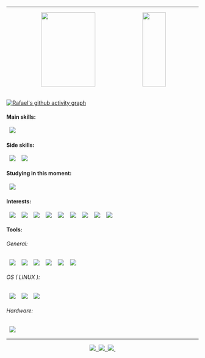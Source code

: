 <hr>

<div align="center">
  <img width="53%" height="195px" src="https://github-readme-stats.vercel.app/api?username=rsmwall&show_icons=true&theme=transparent&count_private=true&ring_color=1A4A28&&hide_border=true&&text_color=89929c&&title_color=8B949E&hide_title&icon_color=1A4A28">
  <img width="35%" height="195px" src="https://github-readme-stats.vercel.app/api/top-langs/?username=rsmwall&layout=compact&theme=transparent&count_private=true&&hide_border=true&&&langs_count=10&&text_color=89929c&&title_color=8B949E&hide_title"/>
</div>

<br>
  
[![Rafael's github activity graph](https://github-readme-activity-graph.cyclic.app/graph?username=rsmwall&theme=github-compact&hide_border=true)](https://github.com/rsmwall/github-readme-activity-graph)

#### Main skills:

<picture>
  <source media="(prefers-color-scheme: dark)" srcset="https://img.shields.io/badge/-Ruby on Rails-0D1117?style=for-the-badge&logo=rubyonrails&logoColor=C60000&labelColor=181e26&textColor=0D1117">&nbsp;
  <img src="https://img.shields.io/badge/-Ruby on Rails-white?style=for-the-badge&logo=rubyonrails&logoColor=C60000&labelColor=f0f0f0&textColor=0D1117">&nbsp;
</picture>

#### Side skills:

<picture>
  <source media="(prefers-color-scheme: dark)" srcset="https://img.shields.io/badge/-GDScript-0D1117?style=for-the-badge&logo=godotengine&logoColor=4588B9&labelColor=181e26&textColor=0D1117">&nbsp;
  <img src="https://img.shields.io/badge/-GDScript-white?style=for-the-badge&logo=godotengine&logoColor=4588B9&labelColor=f0f0f0&textColor=0D1117">&nbsp;
</picture>

<picture>
  <source media="(prefers-color-scheme: dark)" srcset="https://img.shields.io/badge/-Godot Engine-0D1117?style=for-the-badge&logo=godotengine&logoColor=4588B9&labelColor=181e26&textColor=0D1117">&nbsp;
  <img src="https://img.shields.io/badge/-Godot Engine-white?style=for-the-badge&logo=godotengine&logoColor=4588B9&labelColor=f0f0f0&textColor=0D1117">&nbsp;
</picture>

#### Studying in this moment:

<picture>
  <source media="(prefers-color-scheme: dark)" srcset="https://img.shields.io/badge/-Flutter-0D1117?style=for-the-badge&logo=flutter&logoColor=55BCEB&labelColor=181e26&textColor=0D1117">&nbsp;
  <img src="https://img.shields.io/badge/-Flutter-white?style=for-the-badge&logo=flutter&logoColor=55BCEB&labelColor=f0f0f0&textColor=0D1117">&nbsp;
</picture>

#### Interests:

<picture>
  <source media="(prefers-color-scheme: dark)" srcset="https://img.shields.io/badge/-c%23-0D1117?style=for-the-badge&logo=c-sharp&logoColor=058E0C&labelColor=181e26&textColor=0D1117">&nbsp;
  <img src="https://img.shields.io/badge/-C%23-white?style=for-the-badge&logo=c-sharp&logoColor=058E0C&labelColor=f0f0f0&textColor=0D1117">&nbsp;
</picture>

<picture>
  <source media="(prefers-color-scheme: dark)" srcset="https://img.shields.io/badge/-Unity Engine-0D1117?style=for-the-badge&logo=unity&logoColor=D7D7D7&labelColor=181e26&textColor=0D1117">&nbsp;
  <img src="https://img.shields.io/badge/-Unity Engine-white?style=for-the-badge&logo=unity&logoColor=000000&labelColor=f0f0f0&textColor=0D1117">&nbsp;
</picture>

<picture>
  <source media="(prefers-color-scheme: dark)" srcset="https://img.shields.io/badge/-HTML5-0D1117?style=for-the-badge&logo=html5&logoColor=D84924&labelColor=181e26&textColor=0D1117">&nbsp;
  <img src="https://img.shields.io/badge/-HTML5-white?style=for-the-badge&logo=html5&logoColor=D84924&labelColor=f0f0f0&textColor=0D1117">&nbsp;
</picture>

<picture>
  <source media="(prefers-color-scheme: dark)" srcset="https://img.shields.io/badge/-CSS3-0D1117?style=for-the-badge&logo=css3&logoColor=2449d8&labelColor=181e26&textColor=0D1117">&nbsp;
  <img src="https://img.shields.io/badge/-CSS3-white?style=for-the-badge&logo=css3&logoColor=2449d8&labelColor=f0f0f0&textColor=0D1117">&nbsp;
</picture>

<picture>
  <source media="(prefers-color-scheme: dark)" srcset="https://img.shields.io/badge/-JavaScript-0D1117?style=for-the-badge&logo=javascript&logoColor=E4D04B&labelColor=181e26&textColor=0D1117">&nbsp;
  <img src="https://img.shields.io/badge/-JavaScript-white?style=for-the-badge&logo=javascript&logoColor=E4D04B&labelColor=f0f0f0&textColor=0D1117">&nbsp;
</picture>

<picture>
  <source media="(prefers-color-scheme: dark)" srcset="https://img.shields.io/badge/-Python-0D1117?style=for-the-badge&logo=python&logoColor=3E79A7&labelColor=181e26&textColor=0D1117">&nbsp;
  <img src="https://img.shields.io/badge/-Python-white?style=for-the-badge&logo=python&logoColor=3E79A7&labelColor=f0f0f0&textColor=0D1117">&nbsp;
</picture>

<picture>
  <source media="(prefers-color-scheme: dark)" srcset="https://img.shields.io/badge/-Shell Script-0D1117?style=for-the-badge&logo=gnu-bash&logoColor=white&labelColor=181e26&textColor=0D1117">&nbsp;
  <img src="https://img.shields.io/badge/-Shell Script-white?style=for-the-badge&logo=gnu-bash&logoColor=black&labelColor=f0f0f0&textColor=0D1117">&nbsp;
</picture>

<picture>
  <source media="(prefers-color-scheme: dark)" srcset="https://img.shields.io/badge/-Lua-0D1117?style=for-the-badge&logo=lua&logoColor=2C2D72&labelColor=181e26&textColor=0D1117">&nbsp;
  <img src="https://img.shields.io/badge/-Lua-white?style=for-the-badge&logo=lua&logoColor=2C2D72&labelColor=f0f0f0&textColor=0D1117">&nbsp;
</picture>

<picture>
  <source media="(prefers-color-scheme: dark)" srcset="https://img.shields.io/badge/-PostgreSQL-0D1117?style=for-the-badge&logo=postgresql&logoColor=30628A&labelColor=181e26&textColor=0D1117">&nbsp;
  <img src="https://img.shields.io/badge/-PostgreSQL-white?style=for-the-badge&logo=postgresql&logoColor=30628A&labelColor=f0f0f0&textColor=0D1117">&nbsp;
</picture>

#### Tools:

###### General:

<picture>
  <source media="(prefers-color-scheme: dark)" srcset="https://img.shields.io/badge/-Visual Studio Code-0D1117?style=for-the-badge&logo=visual-studio-code&logoColor=43A4ED&labelColor=181e26&textColor=0D1117">&nbsp;
  <img src="https://img.shields.io/badge/-Visual Studio Code-white?style=for-the-badge&logo=visual-studio-code&logoColor=43A4ED&labelColor=f0f0f0&textColor=0D1117">&nbsp;
</picture>

<picture>
  <source media="(prefers-color-scheme: dark)" srcset="https://img.shields.io/badge/-Git-0D1117?style=for-the-badge&logo=git&logoColor=e44d30&labelColor=181e26&textColor=0D1117">&nbsp;
  <img src="https://img.shields.io/badge/-Git-white?style=for-the-badge&logo=git&logoColor=e44d30&labelColor=f0f0f0&textColor=0D1117">&nbsp;
</picture>

<picture>
  <source media="(prefers-color-scheme: dark)" srcset="https://img.shields.io/badge/-GitHub-0D1117?style=for-the-badge&logo=github&logoColor=white&labelColor=181e26&textColor=0D1117">&nbsp;
  <img src="https://img.shields.io/badge/-GitHub-white?style=for-the-badge&logo=github&logoColor=black&labelColor=f0f0f0&textColor=0D1117">&nbsp;
</picture>

<picture>
  <source media="(prefers-color-scheme: dark)" srcset="https://img.shields.io/badge/-Gnome-0D1117?style=for-the-badge&logo=gnome&logoColor=0080E1&labelColor=181e26&textColor=0D1117">&nbsp;
  <img src="https://img.shields.io/badge/-Gnome-white?style=for-the-badge&logo=gnome&logoColor=0080E1&labelColor=f0f0f0&textColor=0D1117">&nbsp;
</picture>

<picture>
  <source media="(prefers-color-scheme: dark)" srcset="https://img.shields.io/badge/-Alacritty-0D1117?style=for-the-badge&logo=alacritty&logoColor=F28C07&labelColor=181e26&textColor=0D1117">&nbsp;
  <img src="https://img.shields.io/badge/-Alacritty-white?style=for-the-badge&logo=alacritty&logoColor=F28C07&labelColor=f0f0f0&textColor=0D1117">&nbsp;
</picture>

<picture>
  <source media="(prefers-color-scheme: dark)" srcset="https://img.shields.io/badge/-BSPWM-0D1117?style=for-the-badge&logo=linux&logoColor=white&labelColor=181e26&textColor=0D1117">&nbsp;
  <img src="https://img.shields.io/badge/-BSPWM-white?style=for-the-badge&logo=linux&logoColor=black&labelColor=f0f0f0&textColor=0D1117">&nbsp;
</picture>

###### OS ( LINUX ):

<picture>
  <source media="(prefers-color-scheme: dark)" srcset="https://img.shields.io/badge/-Manjaro (current main)-0D1117?style=for-the-badge&logo=manjaro&logoColor=32B557&labelColor=181e26&textColor=0D1117">&nbsp;
  <img src="https://img.shields.io/badge/-Manjaro (current main)-white?style=for-the-badge&logo=manjaro&logoColor=32B557&labelColor=f0f0f0&textColor=0D1117">&nbsp;
</picture>

<picture>
  <source media="(prefers-color-scheme: dark)" srcset="https://img.shields.io/badge/-Arch Linux-0D1117?style=for-the-badge&logo=arch-linux&logoColor=2F9BD0&labelColor=181e26&textColor=0D1117">&nbsp;
  <img src="https://img.shields.io/badge/-Arch Linux-white?style=for-the-badge&logo=arch-linux&logoColor=2F9BD0&labelColor=f0f0f0&textColor=0D1117">&nbsp;
</picture>

<picture>
  <source media="(prefers-color-scheme: dark)" srcset="https://img.shields.io/badge/-Kali Linux-0D1117?style=for-the-badge&logo=kalilinux&logoColor=367BF0&labelColor=181e26&textColor=0D1117">&nbsp;
  <img src="https://img.shields.io/badge/-Kali Linux-white?style=for-the-badge&logo=kalilinux&logoColor=367BF0&labelColor=f0f0f0&textColor=0D1117">&nbsp;
</picture>

###### Hardware:

<picture>
  <source media="(prefers-color-scheme: dark)" srcset="https://img.shields.io/badge/-ASUS ZenBook-0D1117?style=for-the-badge&logo=asus&logoColor=white&labelColor=181e26&textColor=0D1117">&nbsp;
  <img src="https://img.shields.io/badge/-ASUS ZenBook-white?style=for-the-badge&logo=asus&logoColor=black&labelColor=f0f0f0&textColor=0D1117">&nbsp;
</picture>

<!--

#### Other Knowledge:

-->

<hr>

<div align="center">
  <a href="https://twitter.com/rsmwall">
    <img src="https://img.shields.io/badge/Twitter-1DA1F2?style=for-the-badge&logo=twitter&logoColor=white">&nbsp;
  </a>
  
  <a href="https://instagram.com/rsmwall">
    <img src="https://img.shields.io/badge/Instagram-E4405F?style=for-the-badge&logo=instagram&logoColor=white">&nbsp;
  </a>
  
  <a href="https://dev.to/rsmwall">
    <img src="https://img.shields.io/badge/dev.to-0A0A0A?style=for-the-badge&logo=devdotto&logoColor=white">&nbsp;
  </a>
</div>
